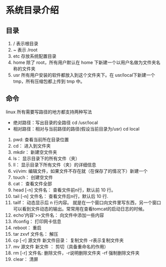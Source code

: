 # 系统目录介绍

## 目录

1. / 表示根目录
2. ~ 表示 /root
3. etc 存放系统配置目录
4. home 除了 root，所有用户默认在 home 下新建一个以用户名做为文件夹名称的文件夹
5. usr 所有用户安装的软件都放入到这个文件夹下。在 usr/local下新建一个 tmp，所有压缩包都上传到 tmp 中。

## 命令

linux 所有需要写路径的地方都支持两种写法

- 绝对路径：写出目录的全路径 cd  /usr/local
- 相对路径：相对与当前路径的路径(假设当前目录为/usr) cd local 

1. pwd: 查看当前所在目录位置
2. cd： 进入到文件夹
3. mkdir： 新建空文件夹
4. ls： 显示目录下的所有文件（夹）
5. ll： 显示目录下所有文件（夹）的详细信息
6. vi/vim: 编辑文件，如果文件不存在就（在保存了的情况下）新建一个
7. touch： 创建空文件
8. cat： 查看文件全部
9. head [-n] 文件名： 查看文件前n行，默认前 10 行。
10. tail [-n] 文件名： 查看文件后n行，默认后 10 行.
11. tailf： 动态显示后 n 行内容。 就是在一个窗口向文件里写东西，另一个窗口可以看到文件动态的输出。常常用在查看tomcat的启动日志的时候。
12. echo'内容'>>文件名： 向文件中添加一些内容
13. ifconfig： 打印网卡信息
14. reboot： 重启
15. tar zxvf 文件名： 解压
16. cp [-r] 源文件 新文件目录： 复制文件 -r表示复制文件夹
17. mv 源文件 新文件 ： 剪切（具备重命名的作用）
18. rm [-r] 文件名: 删除文件，-r说明删除文件夹 -rf 强制删除文件夹
19. clear： 清屏